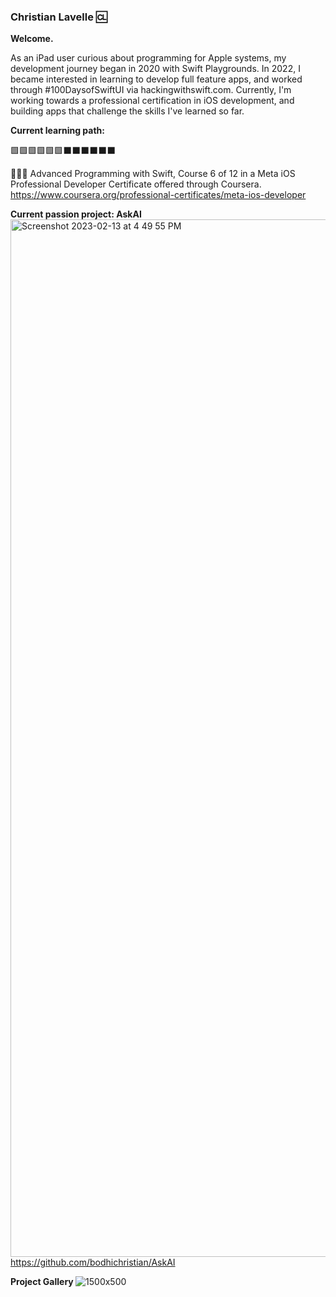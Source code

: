 ### Christian Lavelle 🆑

<b>Welcome.</b>


As an iPad user curious about programming for Apple systems, my development journey began in 2020 with Swift Playgrounds. In 2022, I became interested in learning to develop full feature apps, and worked through #100DaysofSwiftUI via hackingwithswift.com. Currently, I'm working towards a professional certification in iOS development, and building apps that challenge the skills I've learned so far.


<b>Current learning path:</b>

🟩🟩🟩🟩🟩🟩⬛️⬛️⬛️⬛️⬛️⬛️


👨🏻‍💻 Advanced Programming with Swift, Course 6 of 12 in a Meta iOS Professional Developer Certificate offered through Coursera.
https://www.coursera.org/professional-certificates/meta-ios-developer


<b>Current passion project: AskAI</b>
<img width="1660" alt="Screenshot 2023-02-13 at 4 49 55 PM" src="https://user-images.githubusercontent.com/110639779/218582592-4c1670fc-5560-46fe-899d-c8d6032e91cf.png">
https://github.com/bodhichristian/AskAI

<b>Project Gallery </b>
![1500x500](https://user-images.githubusercontent.com/110639779/212133514-741c5a13-60f2-4e57-bcff-9439ed9d2b25.jpeg)


